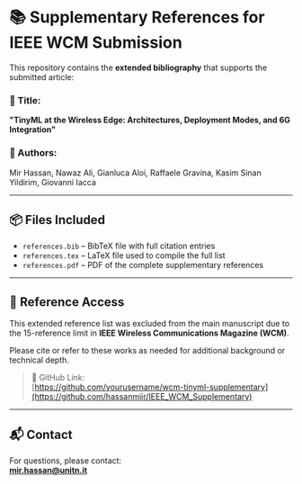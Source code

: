 # 📚 Supplementary References for IEEE WCM Submission

This repository contains the **extended bibliography** that supports the submitted article:

### 📄 Title:
**"TinyML at the Wireless Edge: Architectures, Deployment Modes, and 6G Integration"**

### 👥 Authors:
Mir Hassan, Nawaz Ali, Gianluca Aloi, Raffaele Gravina, Kasim Sinan Yildirim, Giovanni Iacca

---

## 📦 Files Included

- `references.bib` – BibTeX file with full citation entries
- `references.tex` – LaTeX file used to compile the full list
- `references.pdf` – PDF of the complete supplementary references

---

## 🔗 Reference Access

This extended reference list was excluded from the main manuscript due to the 15-reference limit in **IEEE Wireless Communications Magazine (WCM)**.

Please cite or refer to these works as needed for additional background or technical depth.

> 🔗 GitHub Link:  
> [https://github.com/yourusername/wcm-tinyml-supplementary](https://github.com/hassanmiir/IEEE_WCM_Supplementary)

---

## 📬 Contact

For questions, please contact:  
**mir.hassan@unitn.it**

